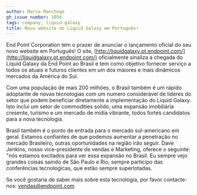 ```yaml
---
author: Marco Manchego
gh_issue_number: 1056
tags: company, liquid-galaxy
title: Novo website do Liquid Galaxy em Português!
---
```


End Point Corporation tem o prazer de anunciar o lançamento oficial do seu novo website em Português! O site, [http://liquidgalaxy.pt.endpoint.com/](http://liquidgalaxy.pt.endpoint.com/) oficialmente sinaliza a chegada do Liquid Galaxy da End Point ao Brasil e tem como objetivo fornecer serviço a todos os atuais e futuros clientes em um dos maiores e mais dinâmicos mercados da América do Sul.

Com uma população de mais 200 milhões, o Brasil também é um rápido adoptante de novas tecnologias com um numero considerável de líderes do setor que podem beneficiar diretamente a implementação do Liquid Galaxy. Isto inclui um setor de commodities solido, uma expansão imobiliária cresente, turismo e um mercado de mídia vibrante, todos fortes candidatos para a nova tecnologia.

Brasil também é o ponto de entrada para o mercado sul-americano em geral. Estamos confiantes de que podemos aumentar a penetração no mercado Brasileiro, outras oportunidades na região irão seguir. Dave Jenkins, nosso vice-presidente de vendas e Marketing, oferece o seguinte: "nós estamos excitados para ver essa expansão no Brasil. Eu sempre vejo grandes coisas saindo de São Paulo e Rio, sempre participo das conferências tecnologicas, que estão sempre superlotadas.

Se você gostaria de saber mais sobre esta tecnologia, por favor contacte-nos: [vendas@endpoint.com](mailto:vendas@endpoint.com)
